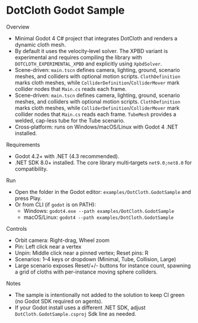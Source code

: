 DotCloth Godot Sample
=====================

Overview
- Minimal Godot 4 C# project that integrates DotCloth and renders a dynamic cloth mesh.
- By default it uses the velocity‑level solver. The XPBD variant is experimental and requires compiling the library with `DOTCLOTH_EXPERIMENTAL_XPBD` and explicitly using `XpbdSolver`.
- Scene-driven: `main.tscn` defines camera, lighting, ground, scenario meshes, and colliders with optional motion scripts. `ClothDefinition` marks cloth meshes, while `ColliderDefinition`/`ColliderMover` mark collider nodes that `Main.cs` reads each frame.
- Scene-driven: `main.tscn` defines camera, lighting, ground, scenario meshes, and colliders with optional motion scripts. `ClothDefinition` marks cloth meshes, while `ColliderDefinition`/`ColliderMover` mark collider nodes that `Main.cs` reads each frame. `TubeMesh` provides a welded, cap-less tube for the Tube scenario.
- Cross‑platform: runs on Windows/macOS/Linux with Godot 4 .NET installed.

Requirements
- Godot 4.2+ with .NET (4.3 recommended).
- .NET SDK 8.0+ installed. The core library multi‑targets `net9.0;net8.0` for compatibility.

Run
- Open the folder in the Godot editor: `examples/DotCloth.GodotSample` and press Play.
- Or from CLI (if `godot` is on PATH):
  - Windows: `godot4.exe --path examples/DotCloth.GodotSample`
  - macOS/Linux: `godot4 --path examples/DotCloth.GodotSample`

Controls
- Orbit camera: Right-drag, Wheel zoom
- Pin: Left click near a vertex
- Unpin: Middle click near a pinned vertex; Reset pins: R
- Scenarios: 1–4 keys or dropdown (Minimal, Tube, Collision, Large)
- Large scenario exposes Reset/+/- buttons for instance count, spawning a grid of cloths with per-instance moving sphere colliders.

Notes
- The sample is intentionally not added to the solution to keep CI green (no Godot SDK required on agents).
- If your Godot install uses a different .NET SDK, adjust `DotCloth.GodotSample.csproj` Sdk line as needed.
